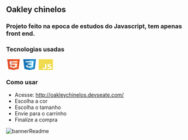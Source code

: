 ## Oakley chinelos

### Projeto feito na epoca de estudos do Javascript, tem apenas front end. 

### Tecnologias usadas
 <div style="display: inline_block">
  <img align="center" alt="Rafa-HTML" height="30" width="40" src="https://raw.githubusercontent.com/devicons/devicon/master/icons/html5/html5-original.svg">
  <img align="center" alt="Rafa-CSS" height="30" width="40" src="https://raw.githubusercontent.com/devicons/devicon/master/icons/css3/css3-original.svg">
  <img align="center" alt="Rafa-Js" height="30" width="40" src="https://raw.githubusercontent.com/devicons/devicon/master/icons/javascript/javascript-plain.svg">
</div>

### Como usar

* Acesse: http://oakleychinelos.devseate.com/
* Escolha a cor
* Escolha o tamanho
* Envie para o carrinho
* Finalize a compra

![bannerReadme](https://github.com/progjoao/Oakley-chinelos/blob/master/jchinelos.png)
